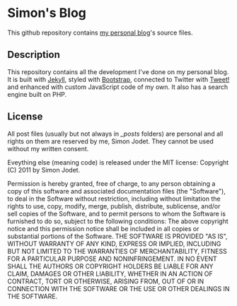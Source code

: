 # Simon's Blog #
This github repository contains [my personal blog](http://blog.jodet.com)'s source files.

## Description ##
This repository contains all the development I've done on my personal blog.
It is built with [Jekyll](http://jekyllrb.com/), styled with [Bootstrap](http://twitter.github.com/bootstrap/), connected to Twitter with [Tweet!](http://tweet.seaofclouds.com/) and enhanced with custom JavaScript code of my own.
It also has a search engine built on PHP.

## License ##
All post files (usually but not always in *\_posts* folders) are personal and all rights on them are reserved by me, Simon Jodet. They cannot be used without my written consent.

Eveything else (meaning code) is released under the MIT license:
Copyright (C) 2011 by Simon Jodet.

Permission is hereby granted, free of charge, to any person obtaining a copy
of this software and associated documentation files (the "Software"), to deal
in the Software without restriction, including without limitation the rights
to use, copy, modify, merge, publish, distribute, sublicense, and/or sell
copies of the Software, and to permit persons to whom the Software is
furnished to do so, subject to the following conditions:
The above copyright notice and this permission notice shall be included in
all copies or substantial portions of the Software.
THE SOFTWARE IS PROVIDED "AS IS", WITHOUT WARRANTY OF ANY KIND, EXPRESS OR
IMPLIED, INCLUDING BUT NOT LIMITED TO THE WARRANTIES OF MERCHANTABILITY,
FITNESS FOR A PARTICULAR PURPOSE AND NONINFRINGEMENT. IN NO EVENT SHALL THE
AUTHORS OR COPYRIGHT HOLDERS BE LIABLE FOR ANY CLAIM, DAMAGES OR OTHER
LIABILITY, WHETHER IN AN ACTION OF CONTRACT, TORT OR OTHERWISE, ARISING FROM,
OUT OF OR IN CONNECTION WITH THE SOFTWARE OR THE USE OR OTHER DEALINGS IN
THE SOFTWARE.